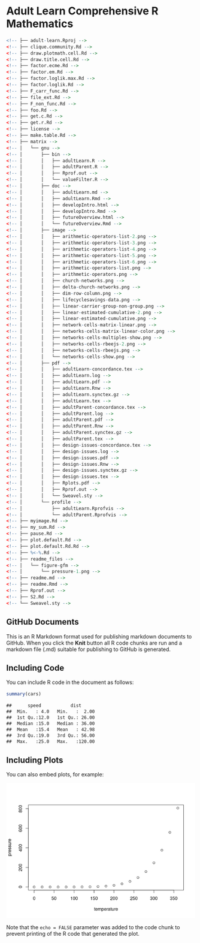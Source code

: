 Adult Learn Comprehensive R Mathematics
================

``` r
<!-- ├── adult-learn.Rproj -->
<!-- ├── clique.community.Rd -->
<!-- ├── draw.plotmath.cell.Rd -->
<!-- ├── draw.title.cell.Rd -->
<!-- ├── factor.ecme.Rd -->
<!-- ├── factor.em.Rd -->
<!-- ├── factor.loglik.max.Rd -->
<!-- ├── factor.loglik.Rd -->
<!-- ├── F_carr_func.Rd -->
<!-- ├── file_ext.Rd -->
<!-- ├── F_non_func.Rd -->
<!-- ├── foo.Rd -->
<!-- ├── get.c.Rd -->
<!-- ├── get.r.Rd -->
<!-- ├── license -->
<!-- ├── make.table.Rd -->
<!-- ├── matrix -->
<!-- │   └── gnu -->
<!-- │       ├── bin -->
<!-- │       │   ├── adultLearn.R -->
<!-- │       │   ├── adultParent.R -->
<!-- │       │   ├── Rprof.out -->
<!-- │       │   └── valueFilter.R -->
<!-- │       ├── doc -->
<!-- │       │   ├── adultLearn.md -->
<!-- │       │   ├── adultLearn.Rmd -->
<!-- │       │   ├── developIntro.html -->
<!-- │       │   ├── developIntro.Rmd -->
<!-- │       │   ├── futureOverview.html -->
<!-- │       │   └── futureOverview.Rmd -->
<!-- │       ├── image -->
<!-- │       │   ├── arithmetic-operators-list-2.png -->
<!-- │       │   ├── arithmetic-operators-list-3.png -->
<!-- │       │   ├── arithmetic-operators-list-4.png -->
<!-- │       │   ├── arithmetic-operators-list-5.png -->
<!-- │       │   ├── arithmetic-operators-list-6.png -->
<!-- │       │   ├── arithmetic-operators-list.png -->
<!-- │       │   ├── arithmetic-operators.png -->
<!-- │       │   ├── church-networks.png -->
<!-- │       │   ├── delta-church-networks.png -->
<!-- │       │   ├── dim-row-column.png -->
<!-- │       │   ├── lifecyclesavings-data.png -->
<!-- │       │   ├── linear-carrier-group-non-group.png -->
<!-- │       │   ├── linear-estimated-cumulative-2.png -->
<!-- │       │   ├── linear-estimated-cumulative.png -->
<!-- │       │   ├── network-cells-matrix-linear.png -->
<!-- │       │   ├── networks-cells-matrix-linear-color.png -->
<!-- │       │   ├── networks-cells-multiples-show.png -->
<!-- │       │   ├── networks-cells-rbeejs-2.png -->
<!-- │       │   ├── networks-cells-rbeejs.png -->
<!-- │       │   └── networks-cells-show.png -->
<!-- │       ├── pdf -->
<!-- │       │   ├── adultLearn-concordance.tex -->
<!-- │       │   ├── adultLearn.log -->
<!-- │       │   ├── adultLearn.pdf -->
<!-- │       │   ├── adultLearn.Rnw -->
<!-- │       │   ├── adultLearn.synctex.gz -->
<!-- │       │   ├── adultLearn.tex -->
<!-- │       │   ├── adultParent-concordance.tex -->
<!-- │       │   ├── adultParent.log -->
<!-- │       │   ├── adultParent.pdf -->
<!-- │       │   ├── adultParent.Rnw -->
<!-- │       │   ├── adultParent.synctex.gz -->
<!-- │       │   ├── adultParent.tex -->
<!-- │       │   ├── design-issues-concordance.tex -->
<!-- │       │   ├── design-issues.log -->
<!-- │       │   ├── design-issues.pdf -->
<!-- │       │   ├── design-issues.Rnw -->
<!-- │       │   ├── design-issues.synctex.gz -->
<!-- │       │   ├── design-issues.tex -->
<!-- │       │   ├── Rplots.pdf -->
<!-- │       │   ├── Rprof.out -->
<!-- │       │   └── Sweavel.sty -->
<!-- │       └── profile -->
<!-- │           ├── adultLearn.Rprofvis -->
<!-- │           └── adultParent.Rprofvis -->
<!-- ├── myimage.Rd -->
<!-- ├── my_sum.Rd -->
<!-- ├── pause.Rd -->
<!-- ├── plot.default.Rd -->
<!-- ├── plot.default.Rd.Rd -->
<!-- ├── %<-%.Rd -->
<!-- ├── readme_files -->
<!-- │   └── figure-gfm -->
<!-- │       └── pressure-1.png -->
<!-- ├── readme.md -->
<!-- ├── readme.Rmd -->
<!-- ├── Rprof.out -->
<!-- ├── S2.Rd -->
<!-- └── Sweavel.sty -->
```

## GitHub Documents

This is an R Markdown format used for publishing markdown documents to
GitHub. When you click the **Knit** button all R code chunks are run and
a markdown file (.md) suitable for publishing to GitHub is generated.

## Including Code

You can include R code in the document as follows:

``` r
summary(cars)
```

    ##      speed           dist       
    ##  Min.   : 4.0   Min.   :  2.00  
    ##  1st Qu.:12.0   1st Qu.: 26.00  
    ##  Median :15.0   Median : 36.00  
    ##  Mean   :15.4   Mean   : 42.98  
    ##  3rd Qu.:19.0   3rd Qu.: 56.00  
    ##  Max.   :25.0   Max.   :120.00

## Including Plots

You can also embed plots, for example:

![](readme_files/figure-gfm/pressure-1.png)<!-- -->

Note that the `echo = FALSE` parameter was added to the code chunk to
prevent printing of the R code that generated the plot.

